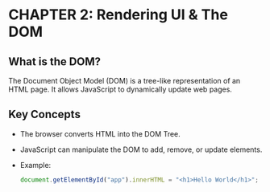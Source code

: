 # CHAPTER 2: Rendering UI & The DOM

## What is the DOM?

The Document Object Model (DOM) is a tree-like representation of an HTML page. It allows JavaScript to dynamically update web pages.

## Key Concepts

- The browser converts HTML into the DOM Tree.
- JavaScript can manipulate the DOM to add, remove, or update elements.
- Example:

  ```js
  document.getElementById("app").innerHTML = "<h1>Hello World</h1>";
